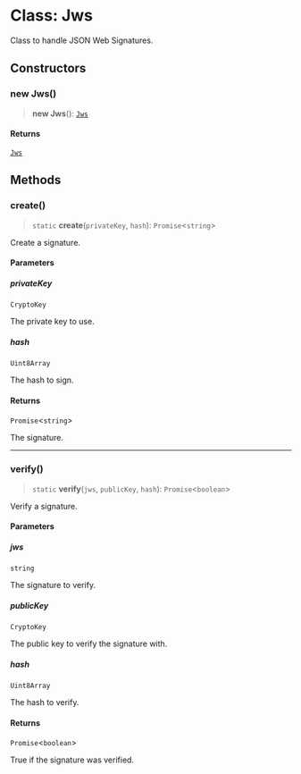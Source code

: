 # Class: Jws

Class to handle JSON Web Signatures.

## Constructors

### new Jws()

> **new Jws**(): [`Jws`](Jws.md)

#### Returns

[`Jws`](Jws.md)

## Methods

### create()

> `static` **create**(`privateKey`, `hash`): `Promise`\<`string`\>

Create a signature.

#### Parameters

##### privateKey

`CryptoKey`

The private key to use.

##### hash

`Uint8Array`

The hash to sign.

#### Returns

`Promise`\<`string`\>

The signature.

***

### verify()

> `static` **verify**(`jws`, `publicKey`, `hash`): `Promise`\<`boolean`\>

Verify a signature.

#### Parameters

##### jws

`string`

The signature to verify.

##### publicKey

`CryptoKey`

The public key to verify the signature with.

##### hash

`Uint8Array`

The hash to verify.

#### Returns

`Promise`\<`boolean`\>

True if the signature was verified.

